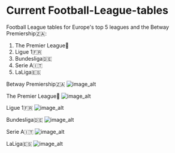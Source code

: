 # Current Football-League-tables
Football League tables for Europe's top 5 leagues and the Betway Premiership🇿🇦:
1. The Premier League🏴󠁧󠁢󠁥󠁮󠁧󠁿
2. Ligue 1🇫🇷
3. Bundesliga🇩🇪
4. Serie A🇮🇹
5. LaLiga🇪🇸

Betway Premiership🇿🇦
![image_alt](https://github.com/Siphe247/Football-League-tables/blob/ecc3d428cd5db1ef3f1a57b9e53626e72d03ccf0/Betway%20Premiership%202024-25%20Table.png)

The Premier League🏴󠁧󠁢󠁥󠁮󠁧󠁿
![image_alt](https://github.com/Siphe247/Football-League-tables/blob/ecc3d428cd5db1ef3f1a57b9e53626e72d03ccf0/Premier%20League%202024-25%20Table%20using%20quick%20method.png)

Ligue 1🇫🇷
![image_alt](https://github.com/Siphe247/Football-League-tables/blob/ecc3d428cd5db1ef3f1a57b9e53626e72d03ccf0/Ligue%201%202024-25%20Table.png)

Bundesliga🇩🇪
![image_alt](https://github.com/Siphe247/Football-League-tables/blob/ecc3d428cd5db1ef3f1a57b9e53626e72d03ccf0/Bundesliga%202024-25%20Table.png)

Serie A🇮🇹
![image_alt](https://github.com/Siphe247/Football-League-tables/blob/ecc3d428cd5db1ef3f1a57b9e53626e72d03ccf0/Serie%20A%202024-25%20Table.png)

LaLiga🇪🇸
![image_alt](https://github.com/Siphe247/Football-League-tables/blob/ecc3d428cd5db1ef3f1a57b9e53626e72d03ccf0/LaLiga%202024-25%20Table.png)

